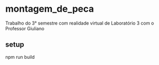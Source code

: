# montagem_de_peca
Trabalho do 3° semestre com realidade virtual de Laboratório 3 com o Professor Giuliano
## setup
npm run build
